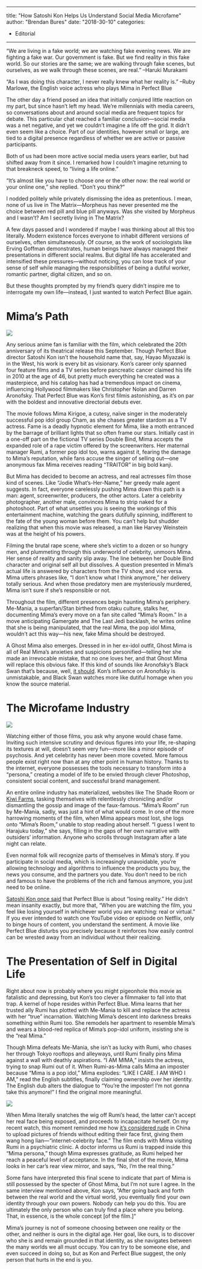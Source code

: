 
---
title: "How Satoshi Kon Helps Us Understand Social Media Microfame"
author: "Brendan Bures"
date: "2018-30-10"
categories:
- Editorial
---

“We are living in a fake world; we are watching fake evening news. We are fighting a fake war. Our government is fake. But we find reality in this fake world. So our stories are the same; we are walking through fake scenes, but ourselves, as we walk through these scenes, are real.” –Haruki Murakami 

“As I was doing this character, I never really knew what her reality is.” –Ruby Marlowe, the English voice actress who plays Mima in Perfect Blue

The other day a friend posed an idea that initially conjured little reaction on my part, but since hasn’t left my head. We’re millennials with media careers, so conversations about and around social media are frequent topics for debate. This particular chat reached a familiar conclusion—social media was a net negative, and yet we couldn’t imagine a life off the grid. It didn’t even seem like a choice. Part of our identities, however small or large, are tied to a digital presence regardless of whether we are active or passive participants. 

Both of us had been more active social media users years earlier, but had shifted away from it since. I remarked how I couldn’t imagine returning to that breakneck speed, to “living a life online.” 

“It’s almost like you have to choose one or the other now: the real world or your online one,” she replied. “Don’t you think?”

I nodded politely while privately dismissing the idea as pretentious. I mean, none of us live in The Matrix—Morpheus has never presented me the choice between red pill and blue pill anyways. Was she visited by Morpheus and I wasn’t? Am I secretly living in The Matrix? 

A few days passed and I wondered if maybe I was thinking about all this too literally. Modern existence forces everyone to inhabit different versions of ourselves, often simultaneously. Of course, as the work of sociologists like Erving Goffman demonstrates, human beings have always managed their presentations in different social realms. But digital life has accelerated and intensified these pressures—without noticing, you can lose track of your sense of self while managing the responsibilities of being a dutiful worker, romantic partner, digital citizen, and so on.

But these thoughts prompted by my friend’s query didn’t inspire me to interrogate my own life—instead, I just wanted to watch Perfect Blue again.

# Mima&#8217;s Path

![](https://i2.wp.com/vrvblog.co/wp-content/uploads/2018/10/image2.jpeg?resize=678%2C452&#038;ssl=1)

Any serious anime fan is familiar with the film, which celebrated the 20th anniversary of its theatrical release this September. Though Perfect Blue director Satoshi Kon isn’t the household name that, say, Hayao Miyazaki is in the West, his work is every bit as visionary. Kon’s career only spanned four feature films and a TV series before pancreatic cancer claimed his life in 2010 at the age of 46, but pretty much everything he created was a masterpiece, and his catalog has had a tremendous impact on cinema, influencing Hollywood filmmakers like Christopher Nolan and Darren Aronofsky. That Perfect Blue was Kon’s first filmis astonishing, as it’s on par with the boldest and innovative directorial debuts ever. 

The movie follows Mima Kirigoe, a cutesy, naïve singer in the moderately successful pop idol group Cham, as she chases greater stardom as a TV actress. Fame is a deadly hypnotic element for Mima, like a moth entranced by the barrage of brilliant lights that so often frame our stars. Initially cast in a one-off part on the fictional TV series Double Bind, Mima accepts the expanded role of a rape victim offered by the screenwriters. Her maternal manager Rumi, a former pop idol too, warns against it, fearing the damage to Mima’s reputation, while fans accuse the singer of selling out—one anonymous fax Mima receives reading “TRAITOR” in big bold kanji.  

But Mima has decided to become an actress, and real actresses film those kind of scenes. Like “Jodie What’s-Her-Name,” her greedy male agent suggests. In fact, everyone carelessly pushing Mima down this path is a man: agent, screenwriter, producers, the other actors. Later a celebrity photographer, another male, convinces Mima to strip naked for a photoshoot. Part of what unsettles you is seeing the workings of this entertainment machine, watching the gears dutifully spinning, indifferent to the fate of the young woman before them. You can’t help but shudder realizing that when this movie was released, a man like Harvey Weinstein was at the height of his powers. 

Filming the brutal rape scene, where she’s victim to a dozen or so hungry men, and plummeting through this underworld of celebrity, unmoors Mima. Her sense of reality and sanity slip away. The line between her Double Bind character and original self all but dissolves. A question presented in Mima’s actual life is answered by characters from the TV show, and vice versa. Mima utters phrases like, “I don’t know what I think anymore,” her delivery totally serious. And when those predatory men are mysteriously murdered, Mima isn’t sure if she’s responsible or not. 

Throughout the film, different presences begin haunting Mima’s periphery. Me-Mania, a superfan/Stan birthed from otaku culture, stalks her, documenting Mima’s every move on a fan site called “Mima’s Room.” In a move anticipating Gamergate and The Last Jedi backlash, he writes online that she is being manipulated, that the real Mima, the pop idol Mima, wouldn’t act this way—his new, fake Mima should be destroyed. 

A Ghost Mima also emerges. Dressed in in her ex-idol outfit, Ghost Mima is all of Real Mima’s anxieties and suspicions personified—telling her she made an irrevocable mistake, that no one loves her, and that Ghost Mima will replace this obvious fake. If this kind of sounds like Aronofsky’s Black Swan that’s because, well, [it should](http://www.dazeddigital.com/film-tv/article/37923/1/darren-aronofsky-wanted-to-remake-perfect-blue). Kon’s influence on Aronofsky is unmistakable, and Black Swan watches more like dutiful homage when you know the source material.  

# The Microfame Industry

![](https://i1.wp.com/vrvblog.co/wp-content/uploads/2018/10/image3.jpeg?resize=620%2C349&#038;ssl=1)

Watching either of those films, you ask why anyone would chase fame. Inviting such intensive scrutiny and devious figures into your life, re-shaping its textures at will, doesn’t seem very fun—more like a minor episode of psychosis. And yet celebrity has never been more coveted. More famous people exist right now than at any other point in human history. Thanks to the internet, everyone possesses the tools necessary to transform into a “persona,” creating a model of life to be envied through clever Photoshop, consistent social content, and successful brand management. 

An entire online industry has materialized, websites like The Shade Room or [Kiwi Farms](http://nymag.com/selectall/2016/07/kiwi-farms-the-webs-biggest-community-of-stalkers.html), tasking themselves with relentlessly chronicling and/or dismantling the gossip and image of the faux-famous. “Mima’s Room” run by Me-Mania, sadly, was just a hint of what would come. In one of the more harrowing moments of the film, when Mima appears most lost, she logs onto “Mima’s Room,” unable to stop reading about herself. “I guess I went to Harajuku today,” she says, filling in the gaps of her own narrative with outsiders’ information. Anyone who scrolls through Instagram after a late night can relate. 

Even normal folk will recognize parts of themselves in Mima’s story. If you participate in social media, which is increasingly unavoidable, you’re allowing technology and algorithms to influence the products you buy, the news you consume, and the partners you date. You don’t need to be rich and famous to have the problems of the rich and famous anymore, you just need to be online. 

[Satoshi Kon once said](https://www.youtube.com/watch?v=lORrXq-veSQ) that Perfect Blue is about “losing reality.” He didn’t mean insanity exactly, but more that, “When you are watching the film, you feel like losing yourself in whichever world you are watching: real or virtual.” If you ever intended to watch one YouTube video or episode on Netflix, only to binge hours of content, you understand the sentiment. A movie like Perfect Blue disturbs you precisely because it reinforces how easily control can be wrested away from an individual without their realizing.

# The Presentation of Self in Digital Life

Right about now is probably where you might pigeonhole this movie as fatalistic and depressing, but Kon’s too clever a filmmaker to fall into that trap. A kernel of hope resides within Perfect Blue. Mima learns that her trusted ally Rumi has plotted with Me-Mania to kill and replace the actress with her “true” incarnation. Watching Mima’s descent into darkness breaks something within Rumi too. She remodels her apartment to resemble Mima’s and wears a blood-red replica of Mima’s pop-idol uniform, insisting she is the “real Mima.” 

Though Mima defeats Me-Mania, she isn’t as lucky with Rumi, who chases her through Tokyo rooftops and alleyways, until Rumi finally pins Mima against a wall with deathly aspirations. “I AM MIMA,” insists the actress, trying to snap Rumi out of it. When Rumi-as-Mima calls Mima an imposter because “Mima is a pop idol,” Mima explodes: “LIKE I CARE. I AM WHO I AM,” read the English subtitles, finally claiming ownership over her identity. The English dub alters the dialogue to “You&#8217;re the imposter! I&#8217;m not gonna take this anymore!” I find the original more meaningful.

![](https://i0.wp.com/vrvblog.co/wp-content/uploads/2018/10/image4.jpeg?resize=754%2C407&#038;ssl=1)

When Mima literally snatches the wig off Rumi’s head, the latter can’t accept her real face being exposed, and proceeds to incapacitate herself. On my recent watch, this moment reminded me how [it’s considered rude](https://www.newyorker.com/magazine/2017/12/18/chinas-selfie-obsession) in China to upload pictures of friends without editing their face first, giving them wang hong lian—“internet-celebrity face.” The film ends with Mima visiting Rumi in a psychiatric clinic. A doctor informs us Rumi is trapped inside this “Mima persona,” though Mima expresses gratitude, as Rumi helped her reach a peaceful level of acceptance. In the final shot of the movie, Mima looks in her car’s rear view mirror, and says, “No, I’m the real thing.” 

Some fans have interpreted this final scene to indicate that part of Mima is still possessed by the specter of Ghost Mima, but I’m not sure I agree. In the same interview mentioned above, Kon says, “After going back and forth between the real world and the virtual world, you eventually find your own identity through your own powers. Nobody can help you do this. You are ultimately the only person who can truly find a place where you belong. That, in essence, is the whole concept [of the film.]”

Mima’s journey is not of someone choosing between one reality or the other, and neither is ours in the digital age. Her goal, like ours, is to discover who she is and remain grounded in that identity, as she navigates between the many worlds we all must occupy. You can try to be someone else, and even succeed in doing so, but as Kon and Perfect Blue suggest, the only person that hurts in the end is you.  
